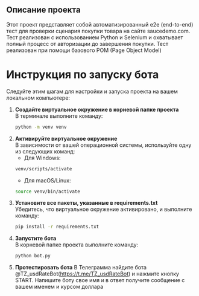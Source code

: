 ## Описание проекта
Этот проект представляет собой автоматизированный e2e (end-to-end) тест для проверки сценария покупки товара на сайте saucedemo.com. Тест реализован с использованием Python и Selenium и охватывает полный процесс от авторизации до завершения покупки. Тест реализован при помощи базового POM (Page Object Model)

# Инструкция по запуску бота
Следуйте этим шагам для настройки и запуска проекта на вашем локальном компьютере:

1. **Создайте виртуальное окружение в корневой папке проекта**  
В терминале выполните команду:
   ```bash
   python -m venv venv
   ```
3. **Активируйте виртуальное окружение**  
В зависимости от вашей операционной системы, используйте одну из следующих команд:
   - Для Windows:
    ```bash
    venv/scripts/activate
    ```
   - Для macOS/Linux:
    ```bash
   source venv/bin/activate
    ```
5. **Установите все пакеты, указанные в requirements.txt**  
Убедитесь, что виртуальное окружение активировано, и выполните команду:
    ```bash
   pip install -r requirements.txt
7. **Запустите бота**  
В корневой папке проекта выполните команду:
    ```bash
   python bot.py 
    ```
9. **Протестировать бота**
В Телеграмма найдите бота @TZ_usdRateBot(https://t.me/TZ_usdRateBot) и нажмите кнопку START.
Напишите боту свое имя и в ответ получите сообщение с вашем именем и курсом доллара


